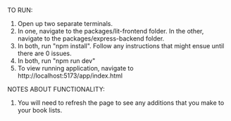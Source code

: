TO RUN:
1) Open up two separate terminals.
2) In one, navigate to the packages/lit-frontend folder. In the other, navigate to the packages/express-backend folder.
3) In both, run "npm install". Follow any instructions that might ensue until there are 0 issues.
4) In both, run "npm run dev"
5) To view running application, navigate to http://localhost:5173/app/index.html

NOTES ABOUT FUNCTIONALITY:
1) You will need to refresh the page to see any additions that you make to your book lists.
